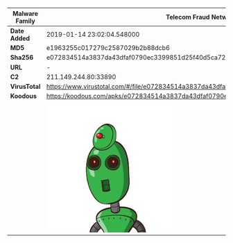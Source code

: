| Malware Family | Telecom Fraud Network for South Koreans                      |
| -------------- | ------------------------------------------------------------ |
| **Date Added** | 2019-01-14 23:02:04.548000                                                   |
| **MD5**        | e1963255c017279c2587029b2b88dcb6                             |
| **Sha256**     | e072834514a3837da43dfaf0790ec3399851d25f40d5ca72d93ea15d3b2ca673 |
| **URL**        | -                                                            |
| **C2**         | 211.149.244.80:33890 |
| **VirusTotal** | https://www.virustotal.com/#/file/e072834514a3837da43dfaf0790ec3399851d25f40d5ca72d93ea15d3b2ca673/detection |
| **Koodous**    | https://koodous.com/apks/e072834514a3837da43dfaf0790ec3399851d25f40d5ca72d93ea15d3b2ca673 |
|                | ![](../assets/e072834514a3837da43dfaf0790ec3399851d25f40d5ca72d93ea15d3b2ca673.png) |